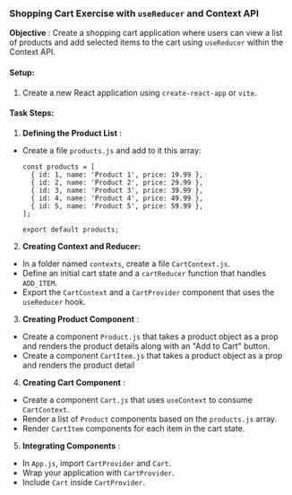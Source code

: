 ### Shopping Cart Exercise with `useReducer` and Context API

**Objective** : Create a shopping cart application where users can view a list of products and add selected items to the cart using `useReducer` within the Context API.

#### Setup:

1. Create a new React application using `create-react-app` or `vite`.

#### Task Steps:

1. **Defining the Product List** :

- Create a file `products.js` and add to it this array:

  ```
  const products = [
    { id: 1, name: 'Product 1', price: 19.99 },
    { id: 2, name: 'Product 2', price: 29.99 },
    { id: 3, name: 'Product 3', price: 39.99 },
    { id: 4, name: 'Product 4', price: 49.99 },
    { id: 5, name: 'Product 5', price: 59.99 },
  ];

  export default products;

  ```

2. **Creating Context and Reducer:**

- In a folder named `contexts`, create a file `CartContext.js`.
- Define an initial cart state and a `cartReducer` function that handles `ADD_ITEM`.
- Export the `CartContext` and a `CartProvider` component that uses the `useReducer` hook.

3. **Creating Product Component** :

- Create a component `Product.js` that takes a product object as a prop and renders the product details along with an "Add to Cart" button.
- Create a component `CartItem.js` that takes a product object as a prop and renders the product detail

4. **Creating Cart Component** :

- Create a component `Cart.js` that uses `useContext` to consume `CartContext`.
- Render a list of `Product` components based on the `products.js` array.
- Render `CartItem` components for each item in the cart state.

5. **Integrating Components** :

- In `App.js`, import `CartProvider` and `Cart`.
- Wrap your application with `CartProvider`.
- Include `Cart` inside `CartProvider`.
